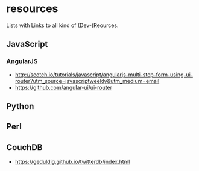 resources
=========

Lists with Links to all kind of (Dev-)Reources.

## JavaScript

### AngularJS

* http://scotch.io/tutorials/javascript/angularjs-multi-step-form-using-ui-router?utm_source=javascriptweekly&utm_medium=email
* https://github.com/angular-ui/ui-router

## Python


## Perl


## CouchDB

* https://geduldig.github.io/twitterdb/index.html
